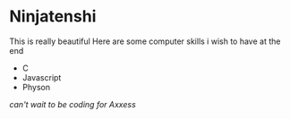 # Ninjatenshi
This is really beautiful
Here are some computer skills i wish to have at the end
* C
* Javascript
* Physon

*can't wait to be coding for Axxess*
